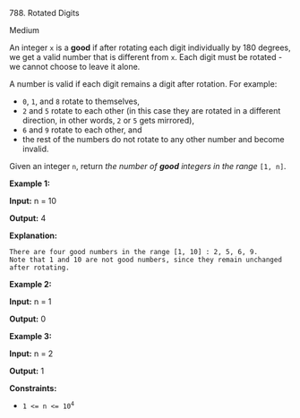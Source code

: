 788\. Rotated Digits

Medium

An integer `x` is a **good** if after rotating each digit individually by 180 degrees, we get a valid number that is different from `x`. Each digit must be rotated - we cannot choose to leave it alone.

A number is valid if each digit remains a digit after rotation. For example:

*   `0`, `1`, and `8` rotate to themselves,
*   `2` and `5` rotate to each other (in this case they are rotated in a different direction, in other words, `2` or `5` gets mirrored),
*   `6` and `9` rotate to each other, and
*   the rest of the numbers do not rotate to any other number and become invalid.

Given an integer `n`, return _the number of **good** integers in the range_ `[1, n]`.

**Example 1:**

**Input:** n = 10

**Output:** 4

**Explanation:**

    There are four good numbers in the range [1, 10] : 2, 5, 6, 9.
    Note that 1 and 10 are not good numbers, since they remain unchanged after rotating. 

**Example 2:**

**Input:** n = 1

**Output:** 0 

**Example 3:**

**Input:** n = 2

**Output:** 1 

**Constraints:**

*   <code>1 <= n <= 10<sup>4</sup></code>